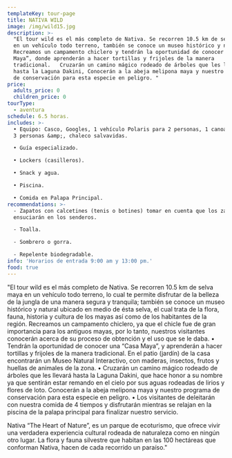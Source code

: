 ```yaml
---
templateKey: tour-page
title: NATIVA WILD
image: /img/wild15.jpg
description: >-
  "El tour wild es el más completo de Nativa. Se recorren 10.5 km de selva maya
  en un vehículo todo terreno, también se conoce un museo histórico y natural.
  Recreamos un campamento chiclero y tendrán la oportunidad de conocer una “Casa
  Maya”, donde aprenderán a hacer tortillas y frijoles de la manera
  tradicional.   Cruzarán un camino mágico rodeado de árboles que les llevará
  hasta la Laguna Dakini, Conocerán a la abeja melipona maya y nuestro programa
  de conservación para esta especie en peligro. "
price:
  adults_price: 0
  children_price: 0
tourType:
  - aventura
schedule: 6.5 horas.
includes: >-
  • Equipo: Casco, Googles, 1 vehículo Polaris para 2 personas, 1 canoa para 2 o
  3 personas &amp;, chaleco salvavidas.

  • Guía especializado.

  • Lockers (casilleros).

  • Snack y agua.

  • Piscina.

  • Comida en Palapa Principal.
recommendations: >-
  - Zapatos con calcetines (tenis o botines) tomar en cuenta que los zapatos se
  ensuciarán en los senderos.

  - Toalla.

  - Sombrero o gorra.

  - Repelente biodegradable.
info: 'Horarios de entrada 9:00 am y 13:00 pm.'
food: true
---
```

"El tour wild es el más completo de Nativa. Se recorren 10.5 km de selva maya en un vehículo todo terreno, lo cual te permite disfrutar de la belleza de la jungla de una manera segura y tranquila; también se conoce un museo histórico y natural ubicado en medio de ésta selva, el cual trata de la flora, fauna, historia y cultura de los mayas así como de los habitantes de la región. Recreamos un campamento chiclero, ya que el chicle fue de gran importancia para los antiguos mayas, por lo tanto, nuestros visitantes conocerán acerca de su proceso de obtención y el uso que se le daba.
• Tendrán la oportunidad de conocer una “Casa Maya”, y aprenderán a hacer tortillas y frijoles de la manera tradicional. En el patio (jardín) de la casa encontrarán un Museo Natural Interactivo, con maderas, insectos, frutos y huellas de animales de la zona.
• Cruzarán un camino mágico rodeado de árboles que les llevará hasta la Laguna Dakini, que hace honor a su nombre ya que sentirán estar remando en el cielo por sus aguas rodeadas de lirios y flores de loto. Conocerán a la abeja melipona maya y nuestro programa de conservación para esta especie en peligro.
• Los visitantes de deleitarán con nuestra comida de 4 tiempos y disfrutarán mientras se relajan en la piscina de la palapa principal para finalizar nuestro servicio.

Nativa “The Heart of Nature”, es un parque de ecoturismo, que ofrece vivir una verdadera experiencia cultural rodeada de naturaleza como en ningún otro lugar. La flora y fauna silvestre que habitan en las 100 hectáreas que conforman Nativa, hacen de cada recorrido un paraíso."